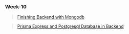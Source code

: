 ### Week-10

> [Finishing Backend with Mongodb](https://app.eraser.io/workspace/aqaTC9ma4qmZ9CDuSriU)

> [Prisma Express and Postgresql Database in Backend]() 